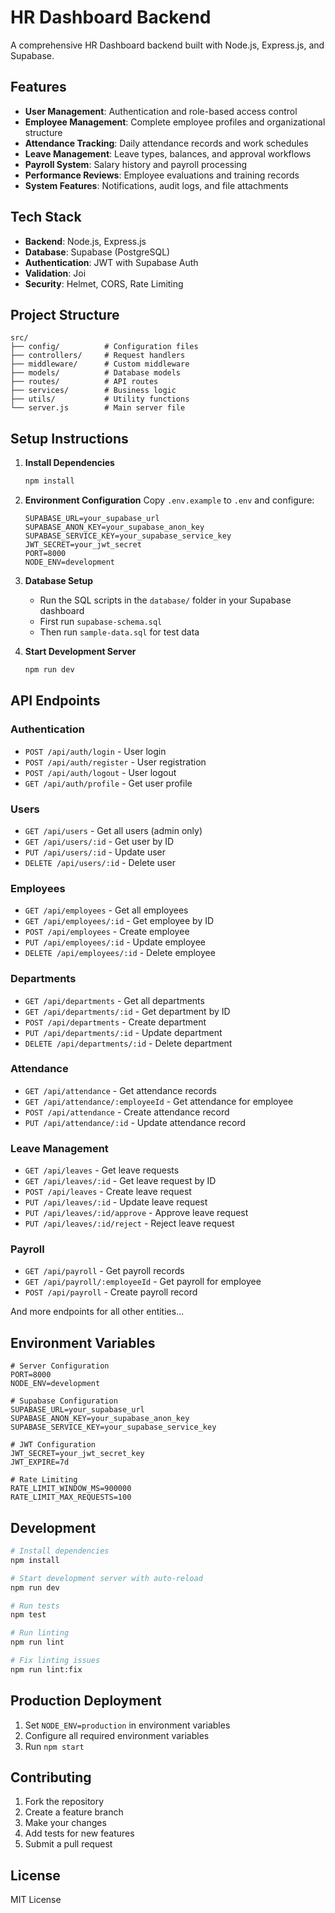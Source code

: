 # HR Dashboard Backend

A comprehensive HR Dashboard backend built with Node.js, Express.js, and Supabase.

## Features

- **User Management**: Authentication and role-based access control
- **Employee Management**: Complete employee profiles and organizational structure  
- **Attendance Tracking**: Daily attendance records and work schedules
- **Leave Management**: Leave types, balances, and approval workflows
- **Payroll System**: Salary history and payroll processing
- **Performance Reviews**: Employee evaluations and training records
- **System Features**: Notifications, audit logs, and file attachments

## Tech Stack

- **Backend**: Node.js, Express.js
- **Database**: Supabase (PostgreSQL)
- **Authentication**: JWT with Supabase Auth
- **Validation**: Joi
- **Security**: Helmet, CORS, Rate Limiting

## Project Structure

```
src/
├── config/          # Configuration files
├── controllers/     # Request handlers
├── middleware/      # Custom middleware
├── models/          # Database models
├── routes/          # API routes
├── services/        # Business logic
├── utils/           # Utility functions
└── server.js        # Main server file
```

## Setup Instructions

1. **Install Dependencies**
   ```bash
   npm install
   ```

2. **Environment Configuration**
   Copy `.env.example` to `.env` and configure:
   ```
   SUPABASE_URL=your_supabase_url
   SUPABASE_ANON_KEY=your_supabase_anon_key
   SUPABASE_SERVICE_KEY=your_supabase_service_key
   JWT_SECRET=your_jwt_secret
   PORT=8000
   NODE_ENV=development
   ```

3. **Database Setup**
   - Run the SQL scripts in the `database/` folder in your Supabase dashboard
   - First run `supabase-schema.sql`
   - Then run `sample-data.sql` for test data

4. **Start Development Server**
   ```bash
   npm run dev
   ```

## API Endpoints

### Authentication
- `POST /api/auth/login` - User login
- `POST /api/auth/register` - User registration
- `POST /api/auth/logout` - User logout
- `GET /api/auth/profile` - Get user profile

### Users
- `GET /api/users` - Get all users (admin only)
- `GET /api/users/:id` - Get user by ID
- `PUT /api/users/:id` - Update user
- `DELETE /api/users/:id` - Delete user

### Employees
- `GET /api/employees` - Get all employees
- `GET /api/employees/:id` - Get employee by ID
- `POST /api/employees` - Create employee
- `PUT /api/employees/:id` - Update employee
- `DELETE /api/employees/:id` - Delete employee

### Departments
- `GET /api/departments` - Get all departments
- `GET /api/departments/:id` - Get department by ID
- `POST /api/departments` - Create department
- `PUT /api/departments/:id` - Update department
- `DELETE /api/departments/:id` - Delete department

### Attendance
- `GET /api/attendance` - Get attendance records
- `GET /api/attendance/:employeeId` - Get attendance for employee
- `POST /api/attendance` - Create attendance record
- `PUT /api/attendance/:id` - Update attendance record

### Leave Management
- `GET /api/leaves` - Get leave requests
- `GET /api/leaves/:id` - Get leave request by ID
- `POST /api/leaves` - Create leave request
- `PUT /api/leaves/:id` - Update leave request
- `PUT /api/leaves/:id/approve` - Approve leave request
- `PUT /api/leaves/:id/reject` - Reject leave request

### Payroll
- `GET /api/payroll` - Get payroll records
- `GET /api/payroll/:employeeId` - Get payroll for employee
- `POST /api/payroll` - Create payroll record

And more endpoints for all other entities...

## Environment Variables

```env
# Server Configuration
PORT=8000
NODE_ENV=development

# Supabase Configuration
SUPABASE_URL=your_supabase_url
SUPABASE_ANON_KEY=your_supabase_anon_key
SUPABASE_SERVICE_KEY=your_supabase_service_key

# JWT Configuration
JWT_SECRET=your_jwt_secret_key
JWT_EXPIRE=7d

# Rate Limiting
RATE_LIMIT_WINDOW_MS=900000
RATE_LIMIT_MAX_REQUESTS=100
```

## Development

```bash
# Install dependencies
npm install

# Start development server with auto-reload
npm run dev

# Run tests
npm test

# Run linting
npm run lint

# Fix linting issues
npm run lint:fix
```

## Production Deployment

1. Set `NODE_ENV=production` in environment variables
2. Configure all required environment variables
3. Run `npm start`

## Contributing

1. Fork the repository
2. Create a feature branch
3. Make your changes
4. Add tests for new features
5. Submit a pull request

## License

MIT License